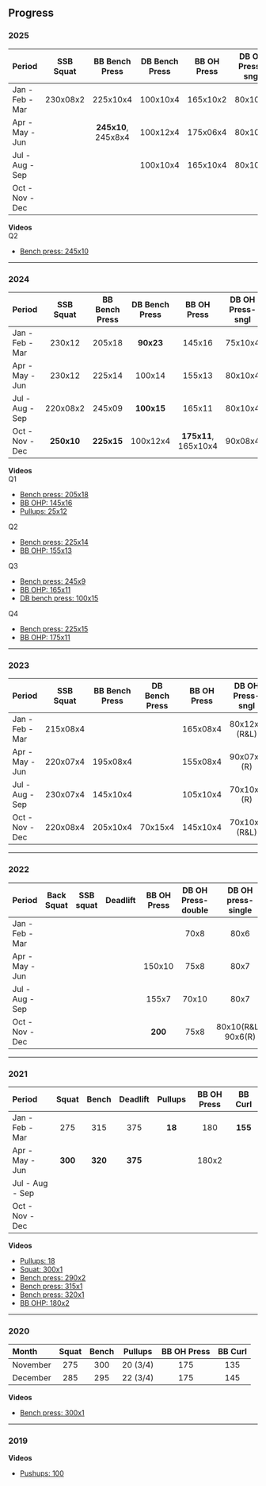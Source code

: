 ## Progress


### 2025

| Period           | SSB Squat        | BB Bench Press      | DB Bench Press   | BB OH Press          | DB OH Press-sngl | Pullups          |
| :--------------- | :--------------: | :-----------------: | :--------------: | :------------------: | :--------------: | :--------------: |
| Jan - Feb - Mar  |   230x08x2       |   225x10x4          |   100x10x4       |   165x10x2           |    80x10x4       |       10x4       |
| Apr - May - Jun  |                  | **245x10**, 245x8x4 |   100x12x4       |   175x06x4           |    80x10x4       |   12x4, 25x7x4   |
| Jul - Aug - Sep  |                  |                     |   100x10x4       |   165x10x4           |    80x10x4       |                  |
| Oct - Nov - Dec  |                  |                     |                  |                      |                  |                  |

**Videos**  
Q2
- [Bench press: 245x10](https://gd-public-bucket.s3.us-west-2.amazonaws.com/bench-press-245x10.mp4)

*****

### 2024

| Period           | SSB Squat        | BB Bench Press      | DB Bench Press   | BB OH Press          | DB OH Press-sngl | Pullups          |
| :--------------- | :--------------: | :-----------------: | :--------------: | :------------------: | :--------------: | :--------------: |
| Jan - Feb - Mar  |   230x12         |   205x18            |  **90x23**       |   145x16             |    75x10x4       |  **25x12**       |
| Apr - May - Jun  |   230x12         |   225x14            |   100x14         |   155x13             |    80x10x4       |  **50x08**       |
| Jul - Aug - Sep  |   220x08x2       |   245x09            | **100x15**       |   165x11             |    80x10x4       |    50x05x4       |
| Oct - Nov - Dec  | **250x10**       | **225x15**          |   100x12x4       | **175x11**, 165x10x4 |    90x08x4       |       10x4       |

**Videos**  
Q1
- [Bench press: 205x18](https://gd-public-bucket.s3.us-west-2.amazonaws.com/bench-press-205x18.mp4)
- [BB OHP: 145x16](https://gd-public-bucket.s3.us-west-2.amazonaws.com/bb-ohp-145x16.mp4)
- [Pullups: 25x12](https://gd-public-bucket.s3.us-west-2.amazonaws.com/pullups-25x12.mp4)

Q2
- [Bench press: 225x14](https://gd-public-bucket.s3.us-west-2.amazonaws.com/bench-press-225x14.mp4)
- [BB OHP: 155x13](https://gd-public-bucket.s3.us-west-2.amazonaws.com/bb-ohp-155x13.mp4)

Q3
- [Bench press: 245x9](https://gd-public-bucket.s3.us-west-2.amazonaws.com/bench-press-245x9.mp4)
- [BB OHP: 165x11](https://gd-public-bucket.s3.us-west-2.amazonaws.com/bb-ohp-165x11.mp4)
- [DB bench press: 100x15](https://gd-public-bucket.s3.us-west-2.amazonaws.com/db-bench-press-100x15.mp4)

Q4
- [Bench press: 225x15](https://gd-public-bucket.s3.us-west-2.amazonaws.com/bench-press-225x15.mp4)
- [BB OHP: 175x11](https://gd-public-bucket.s3.us-west-2.amazonaws.com/bb-ohp-175x11.mp4)

*****

### 2023

| Period           | SSB Squat        | BB Bench Press   | DB Bench Press   | BB OH Press      | DB OH Press-sngl | Pullups          |
| :--------------- | :--------------: | :--------------: | :--------------: | :--------------: | :--------------: | :--------------: |
| Jan - Feb - Mar  |   215x08x4       |                  |                  |   165x08x4       |   80x12x4 (R&L)  |   10x5           |
| Apr - May - Jun  |   220x07x4       |   195x08x4       |                  |   155x08x4       |   90x07x4 (R)    |   12x5           |
| Jul - Aug - Sep  |   230x07x4       |   145x10x4       |                  |   105x10x4       |   70x10x4 (R)    |   10x5           |
| Oct - Nov - Dec  |   220x08x4       |   205x10x4       |    70x15x4       |   145x10x4       |   70x10x4 (R&L)  |   10x5           |

*****

### 2022

| Period          | Back Squat   | SSB squat    | Deadlift     | BB OH Press  | DB OH Press-double | DB OH press-single  |
| :-------------- | :----------: | :----------: | :----------: | :----------: | :----------------: | :-----------------: |
| Jan - Feb - Mar |              |              |              |              |   70x8             | 80x6                |
| Apr - May - Jun |              |              |              |   150x10     |   75x8             | 80x7                |
| Jul - Aug - Sep |              |              |              |   155x7      |   70x10            | 80x7                |
| Oct - Nov - Dec |              |              |              | **200**      |   75x8             | 80x10(R&L), 90x6(R) |

*****

### 2021

| Period          | Squat        | Bench        | Deadlift     | Pullups      | BB OH Press  | BB Curl      |
| :-------------- | :----------: | :----------: | :----------: | :----------: | :----------: | :----------: |
| Jan - Feb - Mar |   275        |   315        |   375        | **18**       |   180        | **155**      |
| Apr - May - Jun | **300**      | **320**      | **375**      |              |   180x2      |              |
| Jul - Aug - Sep |              |              |              |              |              |              |
| Oct - Nov - Dec |              |              |              |              |              |              |

**Videos**
- [Pullups: 18](https://gd-public-bucket.s3.us-west-2.amazonaws.com/pullups-18.mp4)
- [Squat: 300x1](https://gd-public-bucket.s3.us-west-2.amazonaws.com/squat-300x1.mp4)
- [Bench press: 290x2](https://gd-public-bucket.s3.us-west-2.amazonaws.com/bench-press-290x2.mp4)
- [Bench press: 315x1](https://gd-public-bucket.s3.us-west-2.amazonaws.com/bench-press-315x1.mp4)
- [Bench press: 320x1](https://gd-public-bucket.s3.us-west-2.amazonaws.com/bench-press-320x1.mp4)
- [BB OHP: 180x2](https://gd-public-bucket.s3.us-west-2.amazonaws.com/bb-ohp-180x2.mp4)

*****

### 2020

| Month           | Squat        | Bench        | Pullups      | BB OH Press  | BB Curl      |
| :-------------- | :----------: | :----------: | :----------: | :----------: | :----------: |
| November        | 275          | 300          | 20 (3/4)     | 175          | 135          |
| December        | 285          | 295          | 22 (3/4)     | 175          | 145          |

**Videos**
- [Bench press: 300x1](https://gd-public-bucket.s3.us-west-2.amazonaws.com/bench-press-300x1.mp4)

*****

### 2019

**Videos**
- [Pushups: 100](https://gd-public-bucket.s3.us-west-2.amazonaws.com/pushups-100.mp4)
